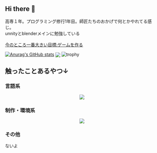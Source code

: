 ## Hi there 👋

高専１年。プログラミング修行1年目。師匠たちのおかげで何とかやれてる感じ。<br>unnityとblenderメインに勉強している<br><a href="https://codic.jp/"><br>今のところ一番大きい目標:ゲームを作る</br>

[![Anurag's GitHub stats](https://github-readme-stats.vercel.app/api?username=ruim5017&ja)](https://github.com/anuraghazra/github-readme-stats)
<img  align="center"  src="https://github-readme-stats.anuraghazra1.vercel.app/api/top-langs/?username=ruim5017&no-bg=true&no-frame=true&langs_count=30&hide=html,css&layout=compact"/>
![trophy](https://github-profile-trophy.vercel.app/?username=ruim5017)
<h2>触ったことあるやつ↓</h2>
<h3>言語系</h3>
<p align="center">
  <a href="https://skillicons.dev">
    <img src="https://skillicons.dev/icons?i=py,html,c,c++" />
  </a>
</p>
<h3>制作・環境系</h3>
<p align="center">
  <a href="https://skillicons.dev">
    <img src="https://skillicons.dev/icons?i=arduino,unity,blender,resperrypi" />
  </a>
</p>

<h3>その他</h3>
<p>ないよ</p>

